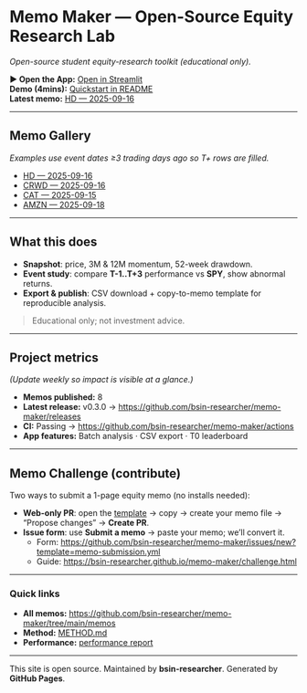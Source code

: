 # Memo Maker — Open-Source Equity Research Lab

_Open-source student equity-research toolkit (educational only)._

**▶ Open the App:** [Open in Streamlit](https://memo-maker-dgz58pjc3m8frnappj7dlmb.streamlit.app/)  
**Demo (4mins):** [Quickstart in README](https://youtu.be/gg6DWU_RMss)  
**Latest memo:** [HD — 2025-09-16](https://github.com/bsin-researcher/memo-maker/blob/main/memos/HD_2025-09-16.md)

---

## Memo Gallery
_Examples use event dates ≥3 trading days ago so T+ rows are filled._
- [HD — 2025-09-16](https://github.com/bsin-researcher/memo-maker/blob/main/memos/HD_2025-09-16.md)
- [CRWD — 2025-09-16](https://github.com/bsin-researcher/memo-maker/blob/main/memos/CRWD_2025-09-16.md)
- [CAT — 2025-09-15](https://github.com/bsin-researcher/memo-maker/blob/main/memos/CAT_2025-09-15.md)
- [AMZN — 2025-09-18](https://github.com/bsin-researcher/memo-maker/blob/main/memos/AMZN_2025-09-18.md)






---

## What this does
- **Snapshot**: price, 3M & 12M momentum, 52-week drawdown.  
- **Event study**: compare **T-1..T+3** performance vs **SPY**, show abnormal returns.  
- **Export & publish**: CSV download + copy-to-memo template for reproducible analysis.

> Educational only; not investment advice.

---

## Project metrics
_(Update weekly so impact is visible at a glance.)_
- **Memos published:** 8  
- **Latest release:** v0.3.0 → <https://github.com/bsin-researcher/memo-maker/releases>  
- **CI:** Passing → <https://github.com/bsin-researcher/memo-maker/actions>  
- **App features:** Batch analysis · CSV export · T0 leaderboard

---

## Memo Challenge (contribute)
Two ways to submit a 1-page equity memo (no installs needed):
- **Web-only PR**: open the [template](https://github.com/bsin-researcher/memo-maker/blob/main/memos/_TEMPLATE.md) → copy → create your memo file → “Propose changes” → **Create PR**.  
- **Issue form**: use **Submit a memo** → paste your memo; we’ll convert it.  
  - Form: <https://github.com/bsin-researcher/memo-maker/issues/new?template=memo-submission.yml>  
  - Guide: <https://bsin-researcher.github.io/memo-maker/challenge.html>

---

### Quick links
- **All memos:** <https://github.com/bsin-researcher/memo-maker/tree/main/memos>  
- **Method:** [METHOD.md](https://bsin-researcher.github.io/memo-maker/METHOD.html)  
- **Performance:** [performance report](https://github.com/bsin-researcher/memo-maker/blob/main/studies/performance.md)

---

This site is open source. Maintained by **bsin-researcher**. Generated by **GitHub Pages**.
